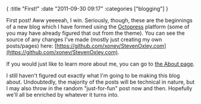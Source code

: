 {
    :title "First!"
    :date "2011-09-30 09:17"
    :categories ["blogging"]
}

First post!  Aww yeeeeah, I win.  Seriously, though, these are the beginnings of a new blog which I have formed using the [Octopress](http://octopress.org/) platform (some of you may have already figured that out from the theme).  You can see the source of any changes I've made (mostly just creating my own posts/pages) here: [https://github.com/xonev/StevenOxley.com](https://github.com/xonev/StevenOxley.com).

If you would just like to learn more about me, you can go to [the About page](/about/).

I still haven't figured out exactly what I'm going to be making this blog about.  Undoubtedly, the majority of the posts will be technical in nature, but I may also throw in the random "just-for-fun" post now and then.  Hopefully we'll all be enriched by whatever it turns into.

